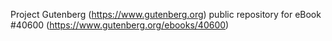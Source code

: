 Project Gutenberg (https://www.gutenberg.org) public repository for eBook #40600 (https://www.gutenberg.org/ebooks/40600)
